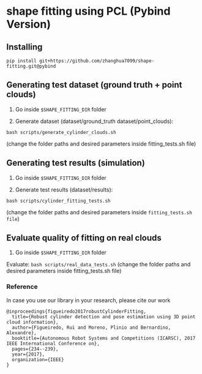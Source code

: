 # shape fitting using PCL (Pybind Version)

## Installing
```
pip install git+https://github.com/zhanghua7099/shape-fitting.git@pybind
```

## Generating test dataset (ground truth + point clouds) 
1. Go inside ```$SHAPE_FITTING_DIR``` folder

2. Generate dataset (dataset/ground_truth dataset/point_clouds): 
```
bash scripts/generate_cylinder_clouds.sh
``` 
(change the folder paths and desired parameters inside fitting_tests.sh file)

## Generating test results (simulation)
1. Go inside ```$SHAPE_FITTING_DIR``` folder

2. Generate test results (dataset/results): 

```
bash scripts/cylinder_fitting_tests.sh
``` 

(change the folder paths and desired parameters inside ```fitting_tests.sh file```)

## Evaluate quality of fitting on real clouds
1. Go inside ```$SHAPE_FITTING_DIR``` folder

Evaluate: ```bash scripts/real_data_tests.sh``` (change the folder paths and desired parameters inside fitting_tests.sh file)


### Reference

In case you use our library in your research, please cite our work

```
@inproceedings{figueiredo2017robustCylinderFitting,
  title={Robust cylinder detection and pose estimation using 3D point cloud information},
  author={Figueiredo, Rui and Moreno, Plinio and Bernardino, Alexandre},
  booktitle={Autonomous Robot Systems and Competitions (ICARSC), 2017 IEEE International Conference on},
  pages={234--239},
  year={2017},
  organization={IEEE}
}

```
[paper]: http://vislab.isr.ist.utl.pt/wp-content/uploads/2017/09/rfigueiredo-icdlepirob2017.pdf

